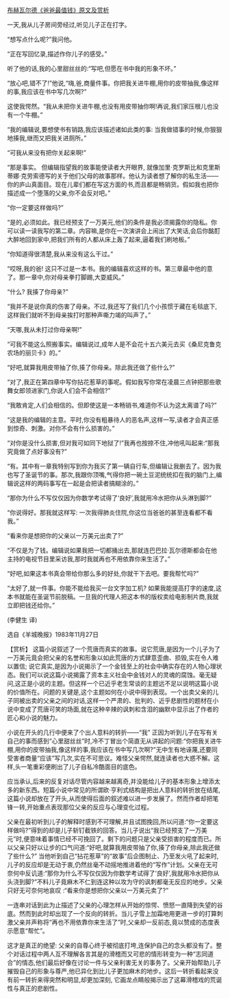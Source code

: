 [布赫瓦尔德《爸爸最值钱》原文及赏析](https://www.vrrw.net/wx/15472.html)

一天,我从儿子房间旁经过,听见儿子正在打字。

“想写点什么呢?”我问他。

“正在写回忆录,描述作你儿子的感受。”

听了他的话,我的心里甜丝丝的:“写吧,但愿在书中我的形象不坏。”

“放心吧,错不了!”他说,“嗨,爸,商量件事。你把我关进牛棚,用你的皮带抽我,像这样的事,我应该在书中写几次啊?”

这使我愕然。“我从未把你关进牛棚,也没有用皮带抽你啊!再说,我们家压根儿也没有一个牛棚。”

“我的编辑说,要想使书有销路,我应该描述诸如此类的事: 当我做错事的时候,你狠狠地揍我,继而又把我关进厕所。”

“可我从来没有把你关起来啊!”

“那是事实。 但编辑指望我的故事能使读者大开眼界, 就像加里·克罗斯比和克里斯蒂娜·克劳索德写的关于他们父母的故事那样。他认为读者想了解你的私生活——你的庐山真面目。现在儿辈们都在写这方面的书,而且都是畅销货。假如我也把你描述成一个堕落的父亲,你不会反对吧。”

“你一定要这样做吗?”

“是的,必须如此。我已经预支了一万美元,他们的条件是我必须揭露你的隐私。你可以读一读我写的第二章。内容嘛,是你在一次演讲会上闹出了大笑话,会后你酩酊大醉地回到家中,把我们所有的人都从床上轰了起来,逼着我们刷地板。”

“你知道得很清楚,我从来没有这么干过。”

“哎呀,我的爸! 这只不过是一本书。我的编辑喜欢这样的书。第三章最中他的意了。那一章中,你对母亲拳打脚踢,大耍威风。”

“什么? 我揍了你母亲?”

“我并不是说你真的伤害了母亲。不过,我还写了我们几个小孩惯于藏在毛毯底下,这样我们就听不到母亲挨打时那种声嘶力竭的叫声了。”

“天哪,我从未打过你母亲啊!”

“可我不能这么照搬事实。编辑说过,成年人是不会花十五六美元去买《桑尼克鲁克农场的丽贝卡》的。”

“好吧,就算我用皮带抽了你,揍了你母亲。除此我还做了些什么?”

“对了,我正在第四章中写你拈花惹草的事呢。假如我写你常在凌晨三点钟把那些歌舞女郎领进家门,你说人们会不会相信?”

“我敢肯定,人们会相信的。但即使这是一本畅销书,难道你不认为这太离谱了吗?”

“这是我的编辑的主意。平时,你没有粗暴待人的恶名声,这样一写,读者才会真正感到惊奇、刺激。对你不会有什么损害的。”

“对你是没什么损害,但对我可如同下地狱了!”我再也按捺不住,冲他吼叫起来:“那我究竟做了点好事没有?”

“有。其中有一章我特别写到你为我买了第一辆自行车,但编辑让我删去了。因为我也写了圣诞节的事。那次,我跟你顶嘴,气得你把一碗土豆泥统统扣在我的脑门上,编辑说这样的两码事写在一起是会把读者搞糊涂的。”

“那你为什么不写仅仅因为你数学考试得了‘良好’,我就用冷水把你从头淋到脚?”

“你说得好。那我就这样写: 一次我得肺炎住院,你这位当爸爸的甚至连看都不看我。”

“看来你是想把你的父亲以一万美元出卖了?”

“不仅是为了钱。编辑说如果我把一切都捅出去,那就连巴巴拉·瓦尔德斯都会在他主持的电视节目里采访我,那时我就再也不用依靠你来生活了。”

“好吧,如果这本书真会带给你那么多的好处,你就干下去吧。要我帮忙吗?”

“太好了,就一件事。你能不能给我买一台文字加工机? 如果我能提高打字的速度,这本书就能在圣诞节前脱稿。一旦我的代理人把这本书的版权卖给电影制片商,我就立即把钱还给你。”

(李健生 译)

选自《羊城晚报》1983年11月27日



【赏析】 这篇小说叙述了一个荒唐而真实的故事。说它荒唐,是因为一个儿子为了一万美元竟会把父亲的名誉和形象以如此荒唐的方式肆意歪曲、损毁,实在令人难以置信; 说它真实,是因为小说揭示了一个金钱至上的社会中确实存在的人物心理状态。我们可以说这篇小说揭露了资本主义社会中金钱对人的灵魂的腐蚀。毫无疑问,这正是小说的主题。但这样一个已近乎老生常谈的主题远不足以说明这篇小说的价值所在。问题的关键是,这个主题如何在小说中得到表现。一个出卖父亲的儿子同被出卖的父亲之间的对话,这样一个严肃的、批判的、近乎悲剧性的题材在小说中变成了荒唐可笑的场面,就在这种辛辣的讽刺和含泪的幽默中显示出了作者的匠心和小说的魅力。

小说在开头的几行中便来了个出人意料的转折——“我” 正因为听到儿子在写有关自己的事而感到“心里甜丝丝”时,冷不丁冒出个简直无从讲起的问题:“你把我关进牛棚,用你的皮带抽我,像这样的事,我应该在书中写几次啊?”无中生有地诬蔑,还要同受害者商量“应该”写几次,实在不可思议。难怪父亲愕然,就连读者也大惑不解。这样,头一笔重彩便刷出了儿子自私冷酷面目的底色。

应当承认,后来的反复对话尽管内容越来越离奇,并没能给儿子的基本形象上增添太多的新东西。短篇小说中常见的所谓欧·亨利式结构是把出人意料的转折放在结尾,这篇小说却放在了开头,从而使得后面的叙述难以进一步发展了。然而作者却把笔锋一转,开始重点表现那位父亲的反应与心理变化过程。

父亲在最初听到儿子的解释时感到不可理解,并且试图挽回,所以问道:“你一定要这样做吗?”得到的却是儿子斩钉截铁的回答。当儿子说出“我已经预支了一万美元”时,便意味着事情已经不可挽回了。剩下的问题只是父亲受损害的程度而已。所以父亲只好以让步的口气问道:“好吧,就算我用皮带抽了你,揍了你母亲,除此我还做了些什么?” 当他听到自己“拈花惹草”的“故事”后企图制止、乃至发火吼了起来时,儿子的反应却是无动于衷,仍然丝毫不动摇地推进着他的“写作”计划。父亲在无可奈何中反讥道:“那你为什么不写仅仅因为你数学考试得了‘良好’,我就用冷水把你从头浇到脚?”不料儿子竟麻木不仁到连这种以攻为守的讽刺都毫无反应的地步。父亲只好无可奈何地哀叹 :“看来你是想把你父亲以一万美元卖了?”

一连串对话到此为止描述了父亲的心理怎样从开始的惊愕、愤怒一直降到失望的谷底。然而到此时却出现了一个反向的转折。当儿子雪上加霜地用更进一步的打算刺激父亲并声称将“再也不用依靠你来生活了”时,父亲却一反前态,竟以赞成的态度表示愿意“帮忙”。

这才是真正的绝望: 父亲的自尊心终于被彻底打垮,连保护自己的念头都没有了。整个对话过程中两人互不理解各言其是的滑稽而又可悲的情形转变为一种“志同道合”的情态,他们最后好像在讨论一件与父亲利害无关的事务了。父亲开始帮助儿子摧毁自己的形象与尊严,他已异化到比儿子更加麻木的地步。这后一转折看起来没有前一转折来得突然和明显,却更加深刻, 它画龙点睛般揭示出了这幕滑稽戏的荒诞性与真正的悲剧性。

